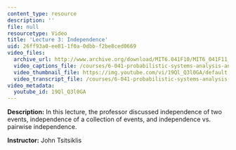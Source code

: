 ```yaml
---
content_type: resource
description: ''
file: null
resourcetype: Video
title: 'Lecture 3: Independence'
uid: 26ff93a0-ee81-1f0a-0dbb-f2be8ced0669
video_files:
  archive_url: http://www.archive.org/download/MIT6.041F10/MIT6_041F11_lec03_300k.mp4
  video_captions_file: /courses/6-041-probabilistic-systems-analysis-and-applied-probability-fall-2010/d7e5056c99e8588ab50c18d75fe3d7ae_19Ql_Q3l0GA.vtt
  video_thumbnail_file: https://img.youtube.com/vi/19Ql_Q3l0GA/default.jpg
  video_transcript_file: /courses/6-041-probabilistic-systems-analysis-and-applied-probability-fall-2010/419fe5dd65c8c11fdbd24971ead3f83a_19Ql_Q3l0GA.pdf
video_metadata:
  youtube_id: 19Ql_Q3l0GA
---
```


**Description:** In this lecture, the professor discussed independence of two events, independence of a collection of events, and independence vs. pairwise independence.

**Instructor:** John Tsitsiklis